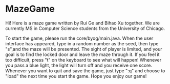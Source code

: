 # MazeGame
Hi! Here is a maze game written by Rui Ge and Bihao Xu together. We are currently MS in Computer Science students from the University of Chicago.

To start the game, please run the core/byog/main.java. 
When the user interface has appeared, type in a random number as the seed, then type "s",and the maze will be presented.
The sight of player is limited, and your goal is to find the locked door and leave the maze through it.
If you feel it too difficult, press "t" on the keyboard to see what will happen!
Whenever you pass a blue light, the light will turn off and you receive one score.
Whenever you want to quit and save the game, just type ":q" and choose to "load" the next time you start the game.
Hope you enjoy our game!
